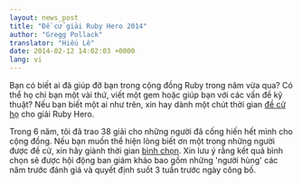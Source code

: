 ```yaml
---
layout: news_post
title: "Đề cử giải Ruby Hero 2014"
author: "Gregg Pollack"
translator: "Hiếu Lê"
date: 2014-02-12 14:02:03 +0000
lang: vi
---
```


Bạn có biết ai đã giúp đỡ bạn trong cộng đồng Ruby trong năm vừa qua? Có thể
họ chỉ bạn một vài thứ, viết một gem hoặc giúp bạn với các vấn đề kỹ thuật? Nếu
bạn biết một ai như trên, xin hay dành một chút thời gian [đề cử họ](http://rubyheroes.com/)
cho giải Ruby Hero.

Trong 6 năm, tôi đã trao 38 giải cho những người đã cống hiến hết mình cho cộng
đồng. Nếu bạn muốn thể hiện lòng biết ơn một trong những người được đề cử, xin hãy
giành thời gian [bình chọn](http://rubyheroes.com/). Xin lưu ý rằng kết quả bình
chọn sẽ được hội động ban giám khảo bao gồm những 'người hùng' các năm trước
đánh giá và quyết định suốt 3 tuần trước ngày công bố.
